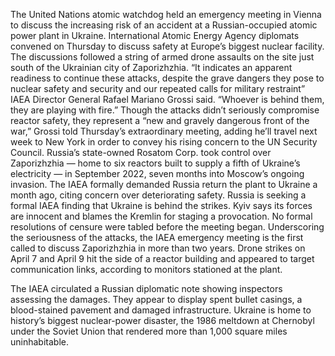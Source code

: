 The United Nations atomic watchdog held an emergency meeting in Vienna to discuss the increasing risk of an accident at a Russian-occupied atomic power plant in Ukraine.
International Atomic Energy Agency diplomats convened on Thursday to discuss safety at Europe’s biggest nuclear facility. The discussions followed a string of armed drone assaults on the site just south of the Ukrainian city of Zaporizhzhia.
“It indicates an apparent readiness to continue these attacks, despite the grave dangers they pose to nuclear safety and security and our repeated calls for military restraint” IAEA Director General Rafael Mariano Grossi said. “Whoever is behind them, they are playing with fire.”
Though the attacks didn’t seriously compromise reactor safety, they represent a “new and gravely dangerous front of the war,” Grossi told Thursday’s extraordinary meeting, adding he’ll travel next week to New York in order to convey his rising concern to the UN Security Council.
Russia’s state-owned Rosatom Corp. took control over Zaporizhzhia — home to six reactors built to supply a fifth of Ukraine’s electricity — in September 2022, seven months into Moscow’s ongoing invasion. The IAEA formally demanded Russia return the plant to Ukraine a month ago, citing concern over deteriorating safety.
Russia is seeking a formal IAEA finding that Ukraine is behind the strikes. Kyiv says its forces are innocent and blames the Kremlin for staging a provocation. No formal resolutions of censure were tabled before the meeting began.
Underscoring the seriousness of the attacks, the IAEA emergency meeting is the first called to discuss Zaporizhzhia in more than two years. Drone strikes on April 7 and April 9 hit the side of a reactor building and appeared to target communication links, according to monitors stationed at the plant.

The IAEA circulated a Russian diplomatic note showing inspectors assessing the damages. They appear to display spent bullet casings, a blood-stained pavement and damaged infrastructure.
Ukraine is home to history’s biggest nuclear-power disaster, the 1986 meltdown at Chernobyl under the Soviet Union that rendered more than 1,000 square miles uninhabitable.